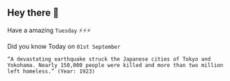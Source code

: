 ## Hey there 👋
Have a amazing `Tuesday` ⚡⚡⚡

Did you know Today on `01st September`
```
“A devastating earthquake struck the Japanese cities of Tokyo and Yokohama. Nearly 150,000 people were killed and more than two million left homeless.” (Year: 1923)
```
